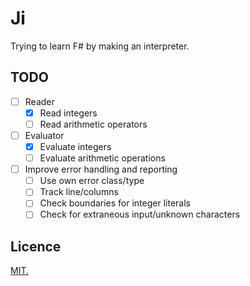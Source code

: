 # Ji

Trying to learn F# by making an interpreter.

## TODO

- [ ] Reader
  - [x] Read integers
  - [ ] Read arithmetic operators
- [ ] Evaluator
  - [x] Evaluate integers
  - [ ] Evaluate arithmetic operations
- [ ] Improve error handling and reporting
  - [ ] Use own error class/type
  - [ ] Track line/columns
  - [ ] Check boundaries for integer literals
  - [ ] Check for extraneous input/unknown characters

## Licence

[MIT.](LICENSE.txt)
